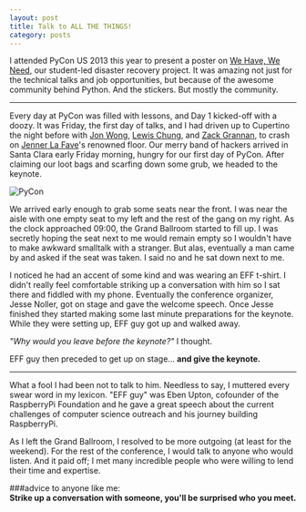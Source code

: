 ```yaml
---
layout: post
title: Talk to ALL THE THINGS!
category: posts
---
```


I attended PyCon US 2013 this year to present a poster on [We Have, We Need][whwn], our student-led disaster recovery project. It was amazing not just for the technical talks and job opportunities, but because of the awesome community behind Python. And the stickers. But mostly the community.

---

Every day at PyCon was filled with lessons, and Day 1 kicked-off with a doozy. It was Friday, the first day of talks, and I had driven up to Cupertino the night before with [Jon Wong][jw], [Lewis Chung][lc], and [Zack Grannan][zg], to crash on [Jenner La Fave][jl]'s renowned floor. Our merry band of hackers arrived in Santa Clara early Friday morning, hungry for our first day of PyCon. After claiming our loot bags and scarfing down some grub, we headed to the keynote.

![PyCon](http://ieng6.ucsd.edu/~wvetter/pycon1.png)

We arrived early enough to grab some seats near the front. I was near the aisle with one empty seat to my left and the rest of the gang on my right. As the clock approached 09:00, the Grand Ballroom started to fill up. I was secretly hoping the seat next to me would remain empty so I wouldn't have to make awkward smalltalk with a stranger. But alas, eventually a man came by and asked if the seat was taken. I said no and he sat down next to me.

I noticed he had an accent of some kind and was wearing an EFF t-shirt. I didn't really feel comfortable striking up a conversation with him so I sat there and fiddled with my phone. Eventually the conference organizer, Jesse Noller, got on stage and gave the welcome speech. Once Jesse finished they started making some last minute preparations for the keynote. While they were setting up, EFF guy got up and walked away.  

*"Why would you leave before the keynote?"* I thought.   

EFF guy then preceded to get up on stage... **and give the keynote.**

---

What a fool I had been not to talk to him. Needless to say, I muttered every swear word in my lexicon. "EFF guy" was Eben Upton, cofounder of the RaspberryPi Foundation and he gave a great speech about the current challenges of computer science outreach and his journey building RaspberryPi.

As I left the Grand Ballroom, I resolved to be more outgoing (at least for the weekend). For the rest of the conference, I would talk to anyone who would listen. And it paid off; I met many incredible people who were willing to lend their time and expertise.

###advice to anyone like me:  
**Strike up a conversation with someone, you'll be surprised who you meet.**


[whwn]: http://whwn.org
[jw]: http://jnwng.com
[jl]: http://jfave.com
[zg]: https://github.com/zgrannan/
[lc]: http://lewisf.com
